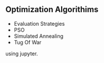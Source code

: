 ## Optimization Algorithims

- Evaluation Strategies
- PSO
- Simulated Annealing
- Tug Of War

using jupyter.
